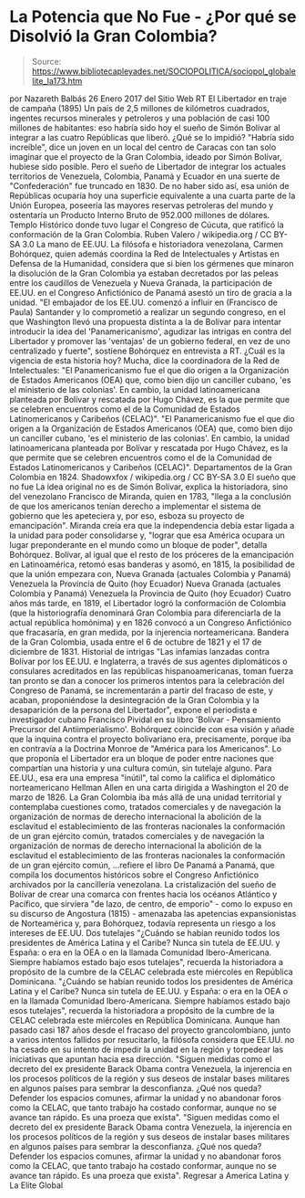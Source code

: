 # La Potencia que No Fue - ¿Por qué se Disolvió la Gran Colombia?

> Source: https://www.bibliotecapleyades.net/SOCIOPOLITICA/sociopol_globalelite_la173.htm

por Nazareth Balbás 26 Enero 2017
del Sitio Web RT
El Libertador en traje de campaña (1895)
Un país de 2,5 millones de kilómetros cuadrados,
ingentes recursos minerales y petroleros
y una población de casi 100 millones de habitantes:
eso habría sido hoy el sueño de Simón Bolívar
al integrar a las cuatro Repúblicas que liberó.
¿Qué se lo impidió?
"Habría sido increíble", dice un joven en un local del centro de Caracas con tan solo imaginar que el proyecto de la Gran Colombia, ideado por Simón Bolívar, hubiese sido posible.
Pero el sueño de Libertador de integrar los actuales territorios de Venezuela, Colombia, Panamá y Ecuador en una suerte de "Confederación" fue truncado en 1830.
De no haber sido así, esa unión de Repúblicas ocuparía hoy una superficie equivalente a una cuarta parte de la Unión Europea, poseería las mayores reservas petroleras del mundo y ostentaría un Producto Interno Bruto de 952.000 millones de dólares.
Templo Histórico
donde tuvo lugar el Congreso de Cúcuta,
que ratificó la conformación de la Gran Colombia.
Ruben Valero / wikipedia.org / CC BY-SA 3.0
La mano de EE.UU. La filósofa e historiadora venezolana, Carmen Bohórquez, quien además coordina la Red de Intelectuales y Artistas en Defensa de la Humanidad, considera que si bien los gérmenes que minaron la disolución de la Gran Colombia ya estaban decretados por las peleas entre los caudillos de Venezuela y Nueva Granada, la participación de EE.UU. en el Congreso Anfictiónico de Panamá asestó un tiro de gracia a la unidad.
"El embajador de los EE.UU. comenzó a influir en (Francisco de Paula) Santander y lo comprometió a realizar un segundo congreso, en el que Washington llevó una propuesta distinta a la de Bolívar para intentar introducir la idea del 'Panamericanismo', agudizar las intrigas en contra del Libertador y promover las 'ventajas' de un gobierno federal, en vez de uno centralizado y fuerte", sostiene Bohórquez en entrevista a RT.
¿Cuál es la vigencia de esta historia hoy?
Mucha, dice la coordinadora de la Red de Intelectuales:
"El Panamericanismo fue el que dio origen a la Organización de Estados Americanos (OEA) que, como bien dijo un canciller cubano, 'es el ministerio de las colonias'. En cambio, la unidad latinoamericana planteada por Bolívar y rescatada por Hugo Chávez, es la que permite que se celebren encuentros como el de la Comunidad de Estados Latinomericanos y Caribeños (CELAC)".
"El Panamericanismo fue el que dio origen a la Organización de Estados Americanos (OEA) que, como bien dijo un canciller cubano,
'es el ministerio de las colonias'.
En cambio, la unidad latinoamericana planteada por Bolívar y rescatada por Hugo Chávez, es la que permite que se celebren encuentros como el de la Comunidad de Estados Latinomericanos y Caribeños (CELAC)".
Departamentos de la Gran Colombia en 1824.
Shadowxfox / wikipedia.org / CC BY-SA 3.0
El sueño que no fue La idea original no es de Simón Bolívar, explica la historiadora, sino del venezolano Francisco de Miranda, quien en 1783,
"llega a la conclusión de que los americanos tenían derecho a implementar el sistema de gobierno que les apeteciera y, por eso, esboza su proyecto de emancipación".
Miranda creía era que la independencia debía estar ligada a la unidad para poder consolidarse y,
"lograr que esa América ocupara un lugar preponderante en el mundo como un bloque de poder", detalla Bohórquez.
Bolívar, al igual que el resto de los próceres de la emancipación en Latinoamérica, retomó esas banderas y asomó, en 1815, la posibilidad de que la unión empezara con,
Nueva Granada (actuales Colombia y Panamá) Venezuela la Provincia de Quito (hoy Ecuador)
Nueva Granada (actuales Colombia y Panamá)
Venezuela
la Provincia de Quito (hoy Ecuador)
Cuatro años más tarde, en 1819, el Libertador logró la conformación de Colombia (que la historiografía denominará Gran Colombia para diferenciarla de la actual república homónima) y en 1826 convocó a un Congreso Anfictiónico que fracasaría, en gran medida, por la injerencia norteamericana.
Bandera de la Gran Colombia,
usada entre el 6 de octubre de 1821
y el 17 de diciembre de 1831.
Historial de intrigas
"Las infamias lanzadas contra Bolívar por los EE.UU. e Inglaterra, a través de sus agentes diplomáticos o consulares acreditados en las repúblicas hispanoamericanas, toman fuerza tan pronto se dan a conocer los primeros intentos para la celebración del Congreso de Panamá, se incrementarán a partir del fracaso de este, y acaban, proponiéndose la desintegración de la Gran Colombia y la desaparición de la persona del Libertador", expone el periodista e investigador cubano Francisco Pividal en su libro 'Bolívar - Pensamiento Precursor del Antiimperialismo'.
Bohórquez coincide con esa visión y añade que la inquina contra el proyecto bolivariano era, precisamente, porque iba en contravía a la Doctrina Monroe de "América para los Americanos".
Lo que proponía el Libertador era un bloque de poder entre naciones que compartían una historia y una cultura común, sin tutelaje alguno.
Para EE.UU., esa era una empresa "inútil", tal como la califica el diplomático norteamericano Hellman Allen en una carta dirigida a Washington el 20 de marzo de 1826. La Gran Colombia iba más allá de una unidad territorial y contemplaba cuestiones como,
tratados comerciales y de navegación la organización de normas de derecho internacional la abolición de la esclavitud el establecimiento de las fronteras nacionales la conformación de un gran ejército común,
tratados comerciales y de navegación
la organización de normas de derecho internacional
la abolición de la esclavitud
el establecimiento de las fronteras nacionales
la conformación de un gran ejército común,
...refiere el libro De Panamá a Panamá, que compila los documentos históricos sobre el Congreso Anfictiónico archivados por la cancillería venezolana. La cristalización del sueño de Bolívar de crear una comarca con frentes hacia los océanos Atlántico y Pacífico, que sirviera "de lazo, de centro, de emporio" - como lo expuso en su discurso de Angostura (1815) - amenazaba las apetencias expansionistas de Norteamérica y, para Bohórquez, todavía representa un riesgo a los intereses de EE.UU.
Dos tutelajes
"¿Cuándo se habían reunido todos los presidentes de América Latina y el Caribe? Nunca sin tutela de EE.UU. y España: o era en la OEA o en la llamada Comunidad Ibero-Americana. Siempre habíamos estado bajo esos tutelajes", recuerda la historiadora a propósito de la cumbre de la CELAC celebrada este miércoles en República Dominicana.
"¿Cuándo se habían reunido todos los presidentes de América Latina y el Caribe? Nunca sin tutela de EE.UU. y España: o era en la OEA o en la llamada Comunidad Ibero-Americana.
Siempre habíamos estado bajo esos tutelajes", recuerda la historiadora a propósito de la cumbre de la CELAC celebrada este miércoles en República Dominicana.
Aunque han pasado casi 187 años desde el fracaso del proyecto grancolombiano, junto a varios intentos fallidos por resucitarlo, la filósofa considera que EE.UU. no ha cesado en su intento de impedir la unidad en la región y torpedear las iniciativas que apuntan hacia esa dirección.
"Siguen medidas como el decreto del ex presidente Barack Obama contra Venezuela, la injerencia en los procesos políticos de la región y sus deseos de instalar bases militares en algunos países para sembrar la desconfianza. ¿Qué nos queda? Defender los espacios comunes, afirmar la unidad y no abandonar foros como la CELAC, que tanto trabajo ha costado conformar, aunque no se avance tan rápido. Es una proeza que exista".
"Siguen medidas como el decreto del ex presidente Barack Obama contra Venezuela, la injerencia en los procesos políticos de la región y sus deseos de instalar bases militares en algunos países para sembrar la desconfianza.
¿Qué nos queda? Defender los espacios comunes, afirmar la unidad y no abandonar foros como la CELAC, que tanto trabajo ha costado conformar, aunque no se avance tan rápido.
Es una proeza que exista".
Regresar a America Latina y La Elite Global

